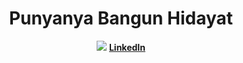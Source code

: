 <h1 style="text-align:center;"> Punyanya Bangun Hidayat </h1>
<div style="text-align:center;">
  <img src="https://media.licdn.com/dms/image/C4E03AQEvgjMIK1J4hg/profile-displayphoto-shrink_200_200/0?e=1579737600&v=beta&t=xnGZEBz3vexbuXQt-bhf10rY5RQ7ElPJ-5C0jprYXh4">
  <a href="https://id.linkedin.com/in/bangun-hidayat-8bb45872?trk=people-guest_profile-result-card_result-card_full-click"><b>LinkedIn</b></a>
</div>

